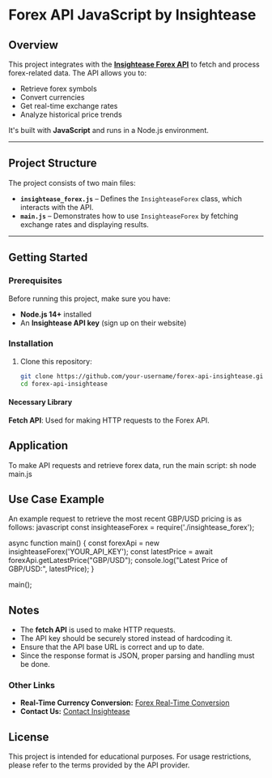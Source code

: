 # **Forex API JavaScript by Insightease**

## **Overview**
This project integrates with the **[Insightease Forex API](https://insightease.com/docs/forex-api)** to fetch and process forex-related data. The API allows you to:  
-  Retrieve forex symbols  
-  Convert currencies  
-  Get real-time exchange rates  
-  Analyze historical price trends  

It's built with **JavaScript** and runs in a Node.js environment.

---

## **Project Structure**
The project consists of two main files:

- **`insightease_forex.js`** – Defines the `InsighteaseForex` class, which interacts with the API.
- **`main.js`** – Demonstrates how to use `InsighteaseForex` by fetching exchange rates and displaying results.

---

## **Getting Started**

### **Prerequisites**
Before running this project, make sure you have:

- **Node.js 14+** installed
- An **Insightease API key** (sign up on their website)

### **Installation**
1. Clone this repository:
   ```sh
   git clone https://github.com/your-username/forex-api-insightease.git
   cd forex-api-insightease
#### Necessary Library
**Fetch API**: Used for making HTTP requests to the Forex API.

## Application
To make API requests and retrieve forex data, run the main script:
sh
node main.js

## Use Case Example
An example request to retrieve the most recent GBP/USD pricing is as follows:
javascript
const insighteaseForex = require('./insightease_forex');

async function main() {
    const forexApi = new insighteaseForex('YOUR_API_KEY');
    const latestPrice = await forexApi.getLatestPrice("GBP/USD");
    console.log("Latest Price of GBP/USD:", latestPrice);
}

main();


## Notes
- The **fetch API** is used to make HTTP requests.
- The API key should be securely stored instead of hardcoding it.
- Ensure that the API base URL is correct and up to date.
- Since the response format is JSON, proper parsing and handling must be done.

###  Other Links
- **Real-Time Currency Conversion:** [Forex Real-Time Conversion](https://insightease.com/currency-converter)
- **Contact Us:** [Contact Insightease](https://insightease.com/contact)

## License
This project is intended for educational purposes. For usage restrictions, please refer to the terms provided by the API provider.
